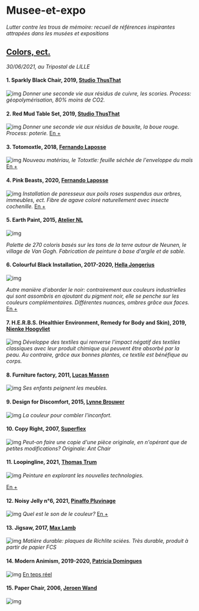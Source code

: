 # Musee-et-expo
*Lutter contre les trous de mémoire: recueil de références inspirantes attrapées dans les musées et expositions*

## [Colors, ect.](https://www.lille3000.eu/portail/evenements/colors)
*30/06/2021, au Tripostal de LILLE*

#### 1. Sparkly Black Chair, 2019, [Studio ThusThat](https://thusthat.com/)
![img](img/Studio-ThusThat_Sparkly-Black-Chair.jpg)
*Donner une seconde vie aux résidus de cuivre, les scories. Process: géopolymérisation, 80% moins de CO2.*


#### 2. Red Mud Table Set, 2019, [Studio ThusThat](https://thusthat.com/)
![img](img/Studio-ThusThat_Red-Mud-Tableset_cStudio-ThusThat.jpg)
*Donner une seconde vie aux résidus de bauxite, la boue rouge. Process: poterie.*
[En +](https://www.youtube.com/watch?v=aI-rzr9XVOM)

#### 3. Totomoxtle, 2018, [Fernando Laposse](http://www.fernandolaposse.com/)
![img](img/totomoxtle.jpg)
*Nouveau matériau, le Totoxtle: feuille séchée de l'enveloppe du maïs*
[En +](https://www.youtube.com/watch?v=0r08iXfJ-CM)

#### 4. Pink Beasts, 2020, [Fernando Laposse](http://www.fernandolaposse.com/)
![img](img/pink-beast.jpg)
*Installation de paresseux aux poils roses suspendus aux arbres, immeubles, ect. Fibre de agave coloré naturellement avec insecte cochenille.*
[En +](https://www.youtube.com/watch?v=gX9LYYOmD_I)

#### 5. Earth Paint, 2015, [Atelier NL](https://ateliernl.com/)
![img](img/earth-paint.jpg)

*Palette de 270 coloris basés sur les tons de la terre autour de Neunen, le village de Van Gogh. Fabrication de peinture à base d'argile et de sable.*

#### 6. Colourful Black Installation, 2017-2020, [Hella Jongerius](http://www.jongeriuslab.com/)
![img](img/colorful-black.jpg)

*Autre manière d'aborder le noir: contrairement aux couleurs industrielles qui sont assombris en ajoutant du pigment noir, elle se penche sur les couleurs complémentaires. Différentes nuances, ombres grâce aux faces.*
[En +](https://www.youtube.com/watch?v=qROeUj_3AEE)

#### 7. H.E.R.B.S. (Healthier Environment, Remedy for Body and Skin), 2019, [Nienke Hoogvliet](https://www.nienkehoogvliet.nl/)
![img](img/couette.png)
*Développe des textiles qui renverse l'impact négatif des textiles classiques avec leur produit chimique qui peuvent être absorbé par la peau. Au contraire, grâce aux bonnes plantes, ce textile est bénéfique au corps.*

#### 8. Furniture factory, 2011, [Lucas Massen](http://www.lucasmaassen.com/)
![img](img/lucas-maassen-and-sons.jpg)
*Ses enfants peignent les meubles.*

#### 9. Design for Discomfort, 2015, [Lynne Brouwer](https://lynnebrouwer.com/)
![img](img/discomfort.jpg)
*La couleur pour combler l'inconfort.*

#### 10. Copy Right, 2007, [Superflex](https://superflex.net/)
![img](img/copyright.jpg)
*Peut-on faire une copie d'une pièce originale, en n'opérant que de petites modifications? Originale: Ant Chair*

#### 11. Loopingline, 2021, [Thomas Trum](https://www.thomastrum.nl/)
![img](img/loopingline.jpg)
*Peinture en explorant les nouvelles technologies.*

[En +](https://www.youtube.com/watch?v=hw54HM3FNRk)

#### 12. Noisy Jelly n°6, 2021, [Pinaffo Pluvinage](https://pinaffo-pluvinage.com/)
![img](img/jelly.jpg)
*Quel est le son de le couleur?*
[En +](https://www.youtube.com/watch?v=JeruZbWCLy4)

#### 13. Jigsaw, 2017, [Max Lamb](http://maxlamb.org/)
![img](img/jigsaw.jpg)
*Matière durable: plaques de Richlite sciées. Très durable, produit à partir de papier FCS*

#### 14. Modern Animism, 2019-2020, [Patricia Domingues](https://www.patriciadomingues.com/#home)
![img](img/Modern-Animist.jpg)
[En teps réel](https://modernanimism.com/?lang=fr)

#### 15. Paper Chair, 2006, [Jeroen Wand](https://studiojeroenwand.nl/)
![img](img/PaperChairs.jpg)





